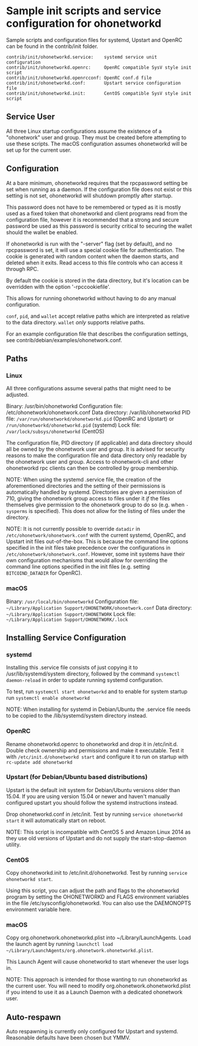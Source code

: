 Sample init scripts and service configuration for ohonetworkd
==========================================================

Sample scripts and configuration files for systemd, Upstart and OpenRC
can be found in the contrib/init folder.

    contrib/init/ohonetworkd.service:    systemd service unit configuration
    contrib/init/ohonetworkd.openrc:     OpenRC compatible SysV style init script
    contrib/init/ohonetworkd.openrcconf: OpenRC conf.d file
    contrib/init/ohonetworkd.conf:       Upstart service configuration file
    contrib/init/ohonetworkd.init:       CentOS compatible SysV style init script

Service User
---------------------------------

All three Linux startup configurations assume the existence of a "ohonetwork" user
and group.  They must be created before attempting to use these scripts.
The macOS configuration assumes ohonetworkd will be set up for the current user.

Configuration
---------------------------------

At a bare minimum, ohonetworkd requires that the rpcpassword setting be set
when running as a daemon.  If the configuration file does not exist or this
setting is not set, ohonetworkd will shutdown promptly after startup.

This password does not have to be remembered or typed as it is mostly used
as a fixed token that ohonetworkd and client programs read from the configuration
file, however it is recommended that a strong and secure password be used
as this password is security critical to securing the wallet should the
wallet be enabled.

If ohonetworkd is run with the "-server" flag (set by default), and no rpcpassword is set,
it will use a special cookie file for authentication. The cookie is generated with random
content when the daemon starts, and deleted when it exits. Read access to this file
controls who can access it through RPC.

By default the cookie is stored in the data directory, but it's location can be overridden
with the option '-rpccookiefile'.

This allows for running ohonetworkd without having to do any manual configuration.

`conf`, `pid`, and `wallet` accept relative paths which are interpreted as
relative to the data directory. `wallet` *only* supports relative paths.

For an example configuration file that describes the configuration settings,
see contrib/debian/examples/ohonetwork.conf.

Paths
---------------------------------

### Linux

All three configurations assume several paths that might need to be adjusted.

Binary:              /usr/bin/ohonetworkd
Configuration file:  /etc/ohonetwork/ohonetwork.conf
Data directory:      /var/lib/ohonetworkd
PID file:            `/var/run/ohonetworkd/ohonetworkd.pid` (OpenRC and Upstart) or `/run/ohonetworkd/ohonetworkd.pid` (systemd)
Lock file:           `/var/lock/subsys/ohonetworkd` (CentOS)

The configuration file, PID directory (if applicable) and data directory
should all be owned by the ohonetwork user and group.  It is advised for security
reasons to make the configuration file and data directory only readable by the
ohonetwork user and group.  Access to ohonetwork-cli and other ohonetworkd rpc clients
can then be controlled by group membership.

NOTE: When using the systemd .service file, the creation of the aforementioned
directories and the setting of their permissions is automatically handled by
systemd. Directories are given a permission of 710, giving the ohonetwork group
access to files under it _if_ the files themselves give permission to the
ohonetwork group to do so (e.g. when `-sysperms` is specified). This does not allow
for the listing of files under the directory.

NOTE: It is not currently possible to override `datadir` in
`/etc/ohonetwork/ohonetwork.conf` with the current systemd, OpenRC, and Upstart init
files out-of-the-box. This is because the command line options specified in the
init files take precedence over the configurations in
`/etc/ohonetwork/ohonetwork.conf`. However, some init systems have their own
configuration mechanisms that would allow for overriding the command line
options specified in the init files (e.g. setting `BITCOIND_DATADIR` for
OpenRC).

### macOS

Binary:              `/usr/local/bin/ohonetworkd`
Configuration file:  `~/Library/Application Support/OHONETWORK/ohonetwork.conf`
Data directory:      `~/Library/Application Support/OHONETWORK`
Lock file:           `~/Library/Application Support/OHONETWORK/.lock`

Installing Service Configuration
-----------------------------------

### systemd

Installing this .service file consists of just copying it to
/usr/lib/systemd/system directory, followed by the command
`systemctl daemon-reload` in order to update running systemd configuration.

To test, run `systemctl start ohonetworkd` and to enable for system startup run
`systemctl enable ohonetworkd`

NOTE: When installing for systemd in Debian/Ubuntu the .service file needs to be copied to the /lib/systemd/system directory instead.

### OpenRC

Rename ohonetworkd.openrc to ohonetworkd and drop it in /etc/init.d.  Double
check ownership and permissions and make it executable.  Test it with
`/etc/init.d/ohonetworkd start` and configure it to run on startup with
`rc-update add ohonetworkd`

### Upstart (for Debian/Ubuntu based distributions)

Upstart is the default init system for Debian/Ubuntu versions older than 15.04. If you are using version 15.04 or newer and haven't manually configured upstart you should follow the systemd instructions instead.

Drop ohonetworkd.conf in /etc/init.  Test by running `service ohonetworkd start`
it will automatically start on reboot.

NOTE: This script is incompatible with CentOS 5 and Amazon Linux 2014 as they
use old versions of Upstart and do not supply the start-stop-daemon utility.

### CentOS

Copy ohonetworkd.init to /etc/init.d/ohonetworkd. Test by running `service ohonetworkd start`.

Using this script, you can adjust the path and flags to the ohonetworkd program by
setting the OHONETWORKD and FLAGS environment variables in the file
/etc/sysconfig/ohonetworkd. You can also use the DAEMONOPTS environment variable here.

### macOS

Copy org.ohonetwork.ohonetworkd.plist into ~/Library/LaunchAgents. Load the launch agent by
running `launchctl load ~/Library/LaunchAgents/org.ohonetwork.ohonetworkd.plist`.

This Launch Agent will cause ohonetworkd to start whenever the user logs in.

NOTE: This approach is intended for those wanting to run ohonetworkd as the current user.
You will need to modify org.ohonetwork.ohonetworkd.plist if you intend to use it as a
Launch Daemon with a dedicated ohonetwork user.

Auto-respawn
-----------------------------------

Auto respawning is currently only configured for Upstart and systemd.
Reasonable defaults have been chosen but YMMV.
